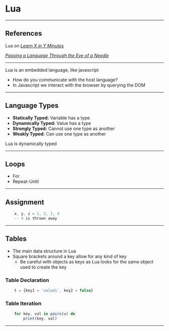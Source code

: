 # Lua
---
## References

Lua on [*Learn X in Y Minutes*](https://learnxinyminutes.com/docs/lua/)

[*Passing a Language Through the Eye of a Needle*](http://queue.acm.org/detail.cfm?id=1983083)

---
Lua is an embedded language, like javascript
- How do you communicate with the host language?
- In Javascript we interact with the browser by querying the DOM

---

## Language Types
- **Statically Typed:** Variable has a type
- **Dynamically Typed:** Value has a type
- **Strongly Typed:** Cannot use one type as another
- **Weakly Typed:** Can use one type as another

Lua is dynamically typed

---

## Loops
- For
- Repeat-Until

---

[//]: <> (All javascript language types are for syntax highlighting only)

## Assignment
``` javascript
	x, y, z = 1, 2, 3, 4
	-- 4 is thrown away
```

---

## Tables
- The main data structure in Lua
- Square brackets around a key allow for any kind of key
	- Be careful with objects as keys as Lua looks for the same object used to create the key

### Table Declaration
``` javascript
	t = {key1 = 'value1', key2 = false}
```

### Table Iteration
``` javascript
	for key, val in pairs(u) do
		print(key, val)
```

---
